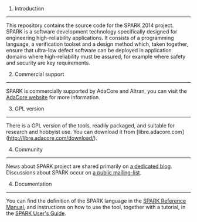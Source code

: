 1. Introduction
---------------

This repository contains the source code for the SPARK 2014 project. SPARK
is a software development technology specifically designed for engineering
high-reliability applications. It consists of a programming language,
a verification toolset and a design method which, taken together, ensure
that ultra-low defect software can be deployed in application domains where
high-reliability must be assured, for example where safety and security are
key requirements.

2. Commercial support
---------------------

SPARK is commercially supported by AdaCore and Altran, you can visit the
[AdaCore website](http://www.adacore.com/sparkpro/) for more information.

3. GPL version
--------------

There is a GPL version of the tools, readily packaged, and suitable for
research and hobbyist use. You can download it from [libre.adacore.com]
(http://libre.adacore.com/download/).

4. Community
------------

News about SPARK project are shared primarily on [a dedicated
blog](http://www.spark-2014.org/). Discussions about SPARK occur on [a public
mailing-list](https://lists.forge.open-do.org/mailman/listinfo/spark2014-discuss).

4. Documentation
----------------

You can find the definition of the SPARK language in the
[SPARK Reference Manual](http://docs.adacore.com/spark2014-docs/html/lrm/),
and instructions on how to use the tool, together with a tutorial, in the
[SPARK User's Guide](http://docs.adacore.com/spark2014-docs/html/ug/).
